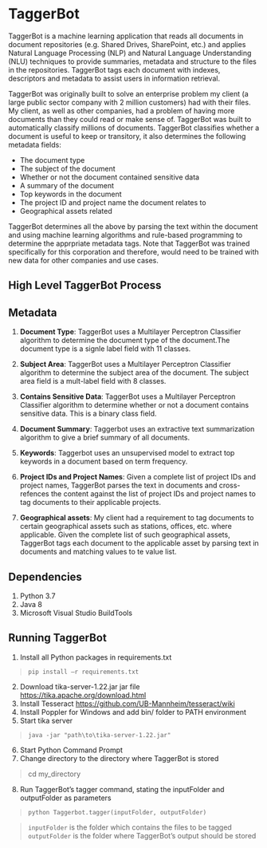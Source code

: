 # TaggerBot

TaggerBot is a machine learning application that reads all documents in document repositories (e.g. Shared Drives, SharePoint, etc.) and applies Natural Language Processing (NLP) and Natural Language Understanding (NLU) techniques to provide summaries, metadata and structure to the files in the repositories. TaggerBot tags each document with indexes, descriptors and metadata to assist users in information retrieval.

TaggerBot was originally built to solve an enterprise problem my client (a large public sector company with 2 million customers) had with their files. My client, as well as other companies, had a problem of having more documents than they could read or make sense of. TaggerBot was built to automatically classify millions of documents. TaggerBot classifies whether a document is useful to keep or transitory, it also determines the following metadata fields:

- The document type
- The subject of the document
- Whether or not the document contained sensitive data
- A summary of the document
- Top keywords in the document
- The project ID and project name the document relates to
- Geographical assets related

TaggerBot determines all the above by parsing the text within the document and using machine learning algorithms and rule-based programming to determine the apprpriate metadata tags. Note that TaggerBot was trained specifically for this corporation and therefore, would need to be trained with new data for other companies and use cases.


## High Level TaggerBot Process




## Metadata

1. **Document Type**: TaggerBot uses a Multilayer Perceptron Classifier algorithm to determine the document type of the document.The document type is a signle label field with 11 classes.

2. **Subject Area**: TaggerBot uses a Multilayer Perceptron Classifier algorithm to determine the subject area of the document. The subject area field is a mult-label field with 8 classes.

3. **Contains Sensitive Data**: TaggerBot uses a Multilayer Perceptron Classifier algorithm to determine whether or not a document contains sensitive data. This is a binary class field.

4. **Document Summary**: Taggerbot uses an extractive text summarization algorithm to give a brief summary of all documents.

5. **Keywords**: Taggerbot uses an unsupervised model to extract top keywords in a document based on term frequency.

6. **Project IDs and Project Names**: Given a complete list of project IDs and project names, TaggerBot parses the text in documents and cross-refences the content against the list of project IDs and project names to tag documents to their applicable projects.

7. **Geographical assets**: My client had a requirement to tag documents to certain geographical assets such as stations, offices, etc. where applicable. Given the complete list of such geographical assets, TaggerBot tags each document to the applicable asset by parsing text in documents and matching values to te value list.


## Dependencies

1. Python 3.7
2. Java 8
3. Microsoft Visual Studio BuildTools

## Running TaggerBot

1.	Install all Python packages in requirements.txt  
> `pip install –r requirements.txt`
2.	Download tika-server-1.22.jar jar file https://tika.apache.org/download.html
3.	Install Tesseract https://github.com/UB-Mannheim/tesseract/wiki
4.	Install Poppler for Windows and add bin/ folder to PATH environment
5.	Start tika server 
> `java -jar "path\to\tika-server-1.22.jar"`
6.	Start Python Command Prompt
7.	Change directory to the directory where TaggerBot is stored
> cd my_directory
8.	Run TaggerBot’s tagger command, stating the inputFolder and outputFolder as parameters
> `python Taggerbot.tagger(inputFolder, outputFolder)`

> `inputFolder` is the folder which contains the files to be tagged
> `outputFolder` is the folder where TaggerBot’s output should be stored




